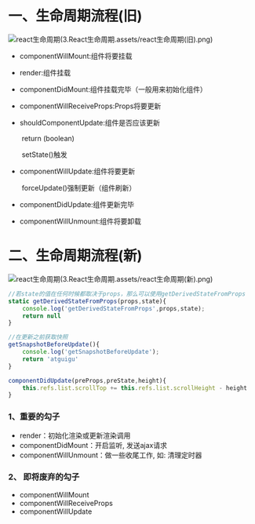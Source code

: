 # 一、生命周期流程(旧)  

![react生命周期(3.React生命周期.assets/react生命周期(旧).png)](react生命周期(旧).png)

- componentWillMount:组件将要挂载

- render:组件挂载

- componentDidMount:组件挂载完毕（一般用来初始化组件）

  

- componentWillReceiveProps:Props将要更新

- shouldComponentUpdate:组件是否应该更新

  ​	return (boolean)

  ​	setState()触发

- componentWillUpdate:组件将要更新

  ​	forceUpdate()强制更新（组件刷新）

- componentDidUpdate:组件更新完毕

  

- componentWillUnmount:组件将要卸载



# 二、生命周期流程(新)

![react生命周期(3.React生命周期.assets/react生命周期(新).png)](react生命周期(新).png)

```jsx
//若state的值在任何时候都取决于props，那么可以使用getDerivedStateFromProps
static getDerivedStateFromProps(props,state){
    console.log('getDerivedStateFromProps',props,state);
    return null
}
```

```jsx
//在更新之前获取快照
getSnapshotBeforeUpdate(){
    console.log('getSnapshotBeforeUpdate');
    return 'atguigu'
}

componentDidUpdate(preProps,preState,height){
    this.refs.list.scrollTop += this.refs.list.scrollHeight - height
}
```

### 1、重要的勾子

- render：初始化渲染或更新渲染调用
- componentDidMount：开启监听, 发送ajax请求
- componentWillUnmount：做一些收尾工作, 如: 清理定时器

### 2、 即将废弃的勾子

- componentWillMount
- componentWillReceiveProps
- componentWillUpdate